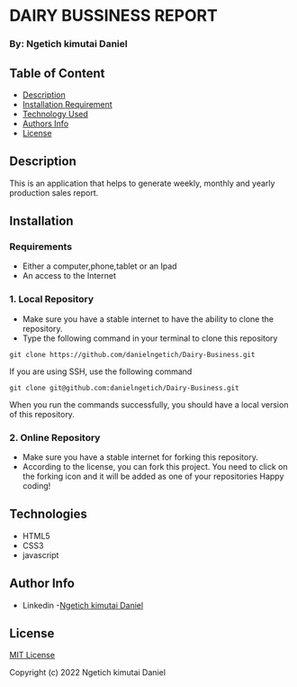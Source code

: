 # DAIRY BUSSINESS REPORT
### By: Ngetich kimutai Daniel
## Table of Content
-   [Description](#description)
-   [Installation Requirement](#installation)
-   [Technology Used](#technologies)
-   [Authors Info](#author-info)
-   [License](#License)
## Description
This is an application that helps to generate weekly, monthly and yearly production sales report.
## Installation
### Requirements
-   Either a computer,phone,tablet or an Ipad
-   An access to the Internet
### 1. Local Repository
-   Make sure you have a stable internet to have the ability to clone the repository.
-   Type the following command in your terminal to clone this repository
```
git clone https://github.com/danielngetich/Dairy-Business.git
```
If you are using SSH, use the following command
```
git clone git@github.com:danielngetich/Dairy-Business.git
```
When you run the commands successfully, you should have a local version of this repository.
### 2. Online Repository
-   Make sure you have a stable internet for forking this repository.
-   According to the license, you can fork this project. You need to click on the forking icon and it will be added as one of your repositories
Happy coding!
## Technologies
* HTML5
* CSS3
* javascript


## Author Info
-   Linkedin -[Ngetich kimutai Daniel](https://www.linkedin.com/in/ngetich-danisto-784620114/)

## License
[MIT License](./LICENSE)

Copyright (c) 2022 Ngetich kimutai Daniel